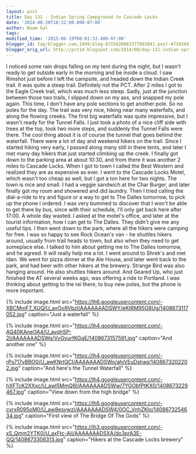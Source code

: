 ```yaml
---
layout: post
title: Day 131 - Indian Spring Campground to Cascade Locks
date: '2014-08-20T18:32:00.000-07:00'
author: Noam Gal
tags:
modified_time: '2015-06-19T08:01:33.400-07:00'
blogger_id: tag:blogger.com,1999:blog-8715620883377891841.post-4739544177035976554
blogger_orig_url: http://pct14.blogspot.com/2014/08/day-131-indian-spring-campground-to.html
---
```


 I noticed some rain drops falling on my tent during the night, but I wasn't ready to get outside early in the
 morning and be inside a cloud.
 I saw Rimshot just before I left the campsite, and headed down the Indian Creek
 trail. It was quite a steep trail. Definitely not the PCT. After 2 miles I got to the Eagle Creek trail, which was
 much less steep.
 Sadly, just at the junction between those two trails, I slipped down on my ass, and snapped my
 pole again. This time, I don't have any pole sections to get another pole. So no poles for the day.
 The trail
 was very nice, hiking near many waterfalls, and along the flowing creeks. The first big waterfalls was quite
 impressive, but I wasn't ready for the Tunnel Falls.
 I just took a photo of a nice cliff side with trees at the
 top, took two more steps, and suddenly the Tunnel Falls were there. The cool thing about it is of course the tunnel
 that goes behind the waterfall.
 There were a lot of day and weekend hikers on the trail. Since I started hiking
 very early, I passed along many still in there tents, and later I met many day hikers that just started climbing up
 the creek.
 I finally got down to the parking area at about 10:30, and from there it was another 2 miles to
 Cascade Locks. When I got to town I called the Best Western and realized they are as expensive as ever. I went to
 the Cascade Locks Motel, which wasn't too cheap as well, but I got a ton here for two nights.
 The town is nice
 and small. I had a veggie sandwich at the Char Burger, and later finally got my room and showered and did
 laundry.
 Then I tried calling the dial-a-ride to try and figure or a way to get to The Dalles tomorrow, to pick
 up the phone I ordered. I was very bummed to discover that I won't be able to get there by bus, since with their
 schedule, I'll only get back here after 17:00. A whole day wasted.
 I asked at the motel's office, and later at
 the tourist information, how I can get to The Dalles. They didn't give me any useful tips. I then went down to the
 park, where all the hikers were camping for free. I was so happy to see Rock Ocean's van - he shuttles hikers
 around, usually from trail heads to town, but also when they need to get someplace else. I talked to him about
 getting me to The Dalles tomorrow, and he agreed. It will really help me a lot.
 I went around to Shrek's and
 met Idan. We went for pizza dinner at the Ale House, and later went back to the park, and had beer with other hikers
 at the brewery.
 Strange Bird was also hanging around. He also shuttles hikers around. And Geared Up, who just
 finished the AT several weeks ago, was offering a ride to Portland. I was thinking about getting to the rei there,
 to buy new poles, but the phone is more important.


{% include image.html src="https://lh6.googleusercontent.com/-XBCMmF7_XUQ/U_avOo9VbzI/AAAAAAADSWY/eKtRM95G8Ug/1408673117052.jpg" caption="Just a waterfall" %}


{% include image.html src="https://lh4.googleusercontent.com/-AQ40KAneOA4/U_avqhSP-2I/AAAAAAADSWg/VyGyurfKGqE/1408673157591.jpg" caption="And another one" %}


{% include image.html src="https://lh4.googleusercontent.com/-rPs717vBBO0/U_awKNrtQCI/AAAAAAADSWo/ahiVEuDshag/1408673202202.jpg" caption="And here's the Tunnel Waterfall" %}


{% include image.html src="https://lh4.googleusercontent.com/-hXFTcK2XXxc/U_awl5MmQ6I/AAAAAAADSWw/7YGObfPtKX0/1408673229467.jpg" caption="View down from the high bridge" %}


{% include image.html src="https://lh6.googleusercontent.com/-cvrxR095oM0/U_aw8esywzI/AAAAAAADSW4/0OC_VnhZKlo/1408673254634.jpg" caption="First view of The Bridge Of The Gods" %}


{% include image.html src="https://lh3.googleusercontent.com/-x5_Qmm2YTK0/U_axFtc-AjI/AAAAAAADSXA/do3prA3E-QQ/1408673306313.jpg" caption="Hikers at the Cascade Locks brewery" %}

